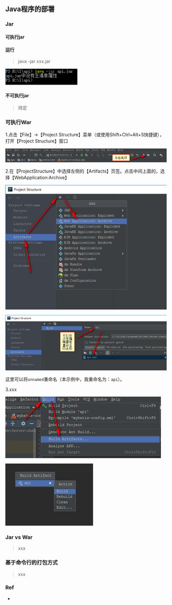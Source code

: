 ## Java程序的部署

### Jar

#### 可执行jar

#### 运行
> java -jar xxx.jar

![](_image/20190418174351.png)


#### 不可执行jar
> 待定

### 可执行War

1.点击【File】->【Project Structure】菜单（或使用Shift+Ctrl+Alt+S快捷键），打开【Project Structure】窗口

![](_image/20190510142200.png)

2.在【ProjectStructure】中选择左侧的【Artifacts】页签。点击中间上面的，选择【WebApplication:Archive】

![](_image/20190510142617.png)

![](_image/20190510143043.png)

这里可以将`unnamed`重命名（本示例中，我重命名为：`api`）。

3.xxx

![](_image/20190510143335.png)

![](_image/20190510143419.png)

### Jar vs War

> xxx

### 基于命令行的打包方式

> xxx

### Ref
-
